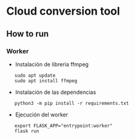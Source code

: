 # Cloud conversion tool

## How to run

### Worker
- Instalación de libreria ffmpeg
```	
   sudo apt update
   sudo apt install ffmpeg
```
- Instalación de las dependencias
```	
   python3 -m pip install -r requirements.txt 	
```
- Ejecución del worker
```
   export FLASK_APP="entrypoint:worker"
   flask run
```
